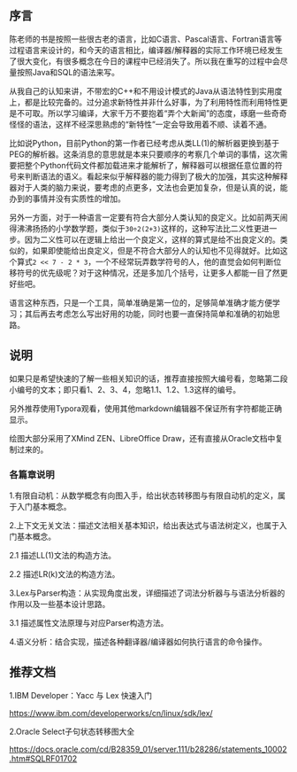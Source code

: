 ## 序言

陈老师的书是按照一些很古老的语言，比如C语言、Pascal语言、Fortran语言等过程语言来设计的，和今天的语言相比，编译器/解释器的实际工作环境已经发生了很大变化，有很多概念在今日的课程中已经消失了。所以我在重写的过程中会尽量按照Java和SQL的语法来写。

从我自己的认知来讲，不带宏的C++和不用设计模式的Java从语法特性到实用度上，都是比较完备的。过分追求新特性并非什么好事，为了利用特性而利用特性更是不可取。所以学习编译，大家千万不要抱着“弄个大新闻”的态度，琢磨一些奇奇怪怪的语法，这样不经深思熟虑的“新特性”一定会导致用着不顺、读着不通。

比如说Python，目前Python的第一作者已经考虑从类LL(1)的解析器更换到基于PEG的解析器。这条消息的意思就是本来只要顺序的考察几个单词的事情，这次需要把整个Python代码文件都加载进来才能解析了，解释器可以根据任意位置的符号来判断语法的语义。看起来似乎解释器的能力得到了极大的加强，其实这种解释器对于人类的脑力来说，要考虑的点更多，文法也会更加复杂，但是认真的说，能办到的事情并没有实质性的增加。

另外一方面，对于一种语言一定要有符合大部分人类认知的良定义。比如前两天闹得沸沸扬扬的小学数学题，类似于`30÷2(2+3)`这样的，这种写法比二义性更进一步。因为二义性可以在逻辑上给出一个良定义，这样的算式是给不出良定义的。类似的，如果即使能给出良定义，但是不符合大部分人的认知也不见得就好。比如这个算式`2 << 7 - 2 * 3`，一个不经常玩弄数学符号的人，他的直觉会如何判断位移符号的优先级呢？对于这种情况，还是多加几个括号，让更多人都能一目了然更好些吧。

语言这种东西，只是一个工具，简单准确是第一位的，足够简单准确才能方便学习；其后再去考虑怎么写出好用的功能，同时也要一直保持简单和准确的初始思路。

## 说明

如果只是希望快速的了解一些相关知识的话，推荐直接按照大编号看，忽略第二段小编号的文本；即只看1、2、3、4，忽略1.1、1.2、1.3这样的编号。

另外推荐使用Typora观看，使用其他markdown编辑器不保证所有字符都能正确显示。

绘图大部分采用了XMind ZEN、LibreOffice Draw，还有直接从Oracle文档中复制过来的。

### 各篇章说明

1.有限自动机：从数学概念有向图入手，给出状态转移图与有限自动机的定义，属于入门基本概念。

2.上下文无关文法：描述文法相关基本知识，给出表达式与语法树定义，也属于入门基本概念。

2.1 描述LL(1)文法的构造方法。

2.2 描述LR(k)文法的构造方法。

3.Lex与Parser构造：从实现角度出发，详细描述了词法分析器与与语法分析器的作用以及一些基本设计思路。

3.1 描述属性文法原理与对应Parser构造方法。

4.语义分析：结合实现，描述各种翻译器/编译器如何执行语言的命令操作。



## 推荐文档

1.IBM Developer：Yacc 与 Lex 快速入门

https://www.ibm.com/developerworks/cn/linux/sdk/lex/

2.Oracle Select子句状态转移图大全

https://docs.oracle.com/cd/B28359_01/server.111/b28286/statements_10002.htm#SQLRF01702